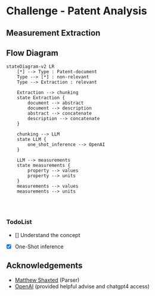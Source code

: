# Challenge - Patent Analysis

## Measurement Extraction

## Flow Diagram

```mermaid
stateDiagram-v2 LR
    [*] --> Type : Patent-document
    Type --> [*] : non-relevant
    Type --> Extraction : relevant

    Extraction --> chunking
    state Extraction {
        document --> abstract
        document --> description
        abstract --> concatenate
        description --> concatenate
    }

    chunking --> LLM
    state LLM {
        one_shot_inference --> OpenAI
    }

    LLM --> measurements
    state measurements {
        property --> values
        property --> units
    }
    measurements --> values
    measurements --> units




```

### TodoList

- [] Understand the concept
- [x] One-Shot inference

## Acknowledgements

- [Matthew Shaxted](https://github.com/mattshax/ipagent) (Parser)
- [OpenAI](https://openai.com/) (provided helpful advise and chatgpt4 access)
